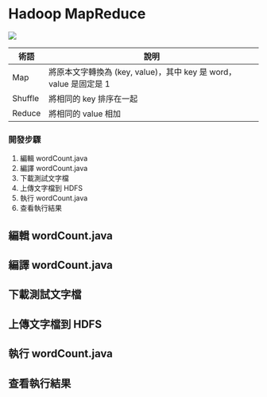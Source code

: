# Hadoop MapReduce

![](http://blog.trifork.com//wp-content/uploads/2009/08/MapReduceWordCountOverview.png)

術語 | 說明
-----|------
Map     | 將原本文字轉換為 (key, value)，其中 key 是 word，value 是固定是 1
Shuffle | 將相同的 key 排序在一起
Reduce  | 將相同的 value 相加

### 開發步驟
1. 編輯 wordCount.java
2. 編譯 wordCount.java
3. 下載測試文字檔
4. 上傳文字檔到 HDFS
5. 執行 wordCount.java
6. 查看執行結果

## 編輯 wordCount.java 
## 編譯 wordCount.java
## 下載測試文字檔
## 上傳文字檔到 HDFS
## 執行 wordCount.java
## 查看執行結果
